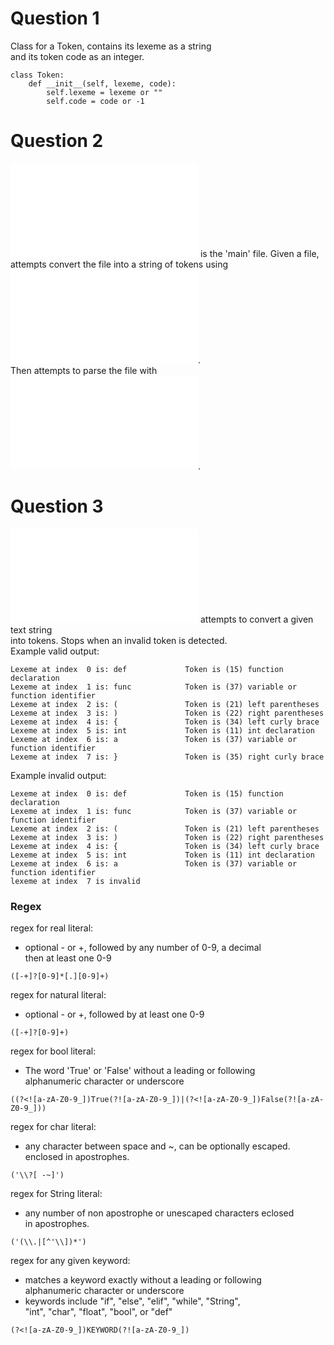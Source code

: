 # Question 1 #

Class for a Token, contains its lexeme as a string  
and its token code as an integer.
```
class Token:
	def __init__(self, lexeme, code):
		self.lexeme = lexeme or ""
		self.code = code or -1
```

# Question 2 #
![compiler.py](./compiler.py) is the 'main' file. Given a file,  
attempts convert the file into a string of tokens using ![lexer.py](./lexer.py).  
Then attempts to parse the file with ![parser.py](./parser.py).

# Question 3 #
![lexer.py](./lexer.py) attempts to convert a given text string  
into tokens. Stops when an invalid token is detected.  
Example valid output:  
```
Lexeme at index  0 is: def             Token is (15) function declaration
Lexeme at index  1 is: func            Token is (37) variable or function identifier
Lexeme at index  2 is: (               Token is (21) left parentheses
Lexeme at index  3 is: )               Token is (22) right parentheses
Lexeme at index  4 is: {               Token is (34) left curly brace
Lexeme at index  5 is: int             Token is (11) int declaration
Lexeme at index  6 is: a               Token is (37) variable or function identifier
Lexeme at index  7 is: }               Token is (35) right curly brace
```
Example invalid output:
```
Lexeme at index  0 is: def             Token is (15) function declaration
Lexeme at index  1 is: func            Token is (37) variable or function identifier
Lexeme at index  2 is: (               Token is (21) left parentheses
Lexeme at index  3 is: )               Token is (22) right parentheses
Lexeme at index  4 is: {               Token is (34) left curly brace
Lexeme at index  5 is: int             Token is (11) int declaration
Lexeme at index  6 is: a               Token is (37) variable or function identifier
lexeme at index  7 is invalid
```
### Regex ###
regex for real literal:  
 - optional - or +, followed by any number of 0-9, a decimal  
 then at least one 0-9
```
([-+]?[0-9]*[.][0-9]+)
```
regex for natural literal:  
 - optional - or +, followed by at least one 0-9
```
([-+]?[0-9]+)
```
regex for bool literal:  
 - The word 'True' or 'False' without a leading or following  
 alphanumeric character or underscore
```
((?<![a-zA-Z0-9_])True(?![a-zA-Z0-9_])|(?<![a-zA-Z0-9_])False(?![a-zA-Z0-9_]))
```
regex for char literal:  
 - any character between space and ~, can be optionally escaped.  
 enclosed in apostrophes.
```
('\\?[ -~]')
```
regex for String literal:  
 - any number of non apostrophe or unescaped characters eclosed  
 in apostrophes.
```
('(\\.|[^'\\])*')
```
regex for any given keyword:
 - matches a keyword exactly without a leading or following  
 alphanumeric character or underscore
 - keywords include "if", "else", "elif", "while", "String",  
 "int", "char", "float", "bool", or "def"
```
(?<![a-zA-Z0-9_])KEYWORD(?![a-zA-Z0-9_])
```